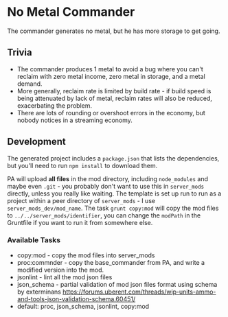 # No Metal Commander

The commander generates no metal, but he has more storage to get going.

## Trivia

- The commander produces 1 metal to avoid a bug where you can't reclaim with zero metal income, zero metal in storage, and a metal demand.
- More generally, reclaim rate is limited by build rate - if build speed is being attenuated by lack of metal, reclaim rates will also be reduced, exacerbating the problem.
- There are lots of rounding or overshoot errors in the economy, but nobody notices in a streaming economy.

## Development

The generated project includes a `package.json` that lists the dependencies, but you'll need to run `npm install` to download them.

PA will upload **all files** in the mod directory, including `node_modules` and maybe even `.git` - you probably don't want to use this in `server_mods` directly, unless you really like waiting.  The template is set up run to run as a project within a peer directory of `server_mods` - I use `server_mods_dev/mod_name`.  The task `grunt copy:mod` will copy the mod files to `../../server_mods/identifier`, you can change the `modPath` in the Gruntfile if you want to run it from somewhere else.

### Available Tasks

- copy:mod - copy the mod files into server_mods
- proc:commnder - copy the base_commander from PA, and write a modified version into the mod.
- jsonlint - lint all the mod json files
- json_schema - partial validation of mod json files format using schema by exterminans https://forums.uberent.com/threads/wip-units-ammo-and-tools-json-validation-schema.60451/
- default: proc, json_schema, jsonlint, copy:mod
